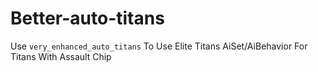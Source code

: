 # Better-auto-titans

Use `very_enhanced_auto_titans` To Use Elite Titans AiSet/AiBehavior For Titans With Assault Chip